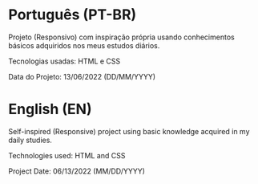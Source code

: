 # Português (PT-BR)
Projeto (Responsivo) com inspiração própria usando conhecimentos básicos adquiridos nos meus estudos diários.

Tecnologias usadas: HTML e CSS

Data do Projeto: 13/06/2022 (DD/MM/YYYY)

# English (EN)
Self-inspired (Responsive) project using basic knowledge acquired in my daily studies.

Technologies used: HTML and CSS

Project Date: 06/13/2022 (MM/DD/YYYY)
